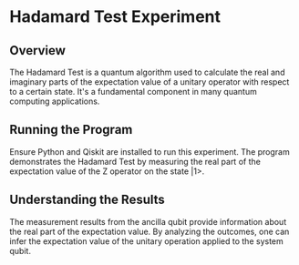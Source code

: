# Hadamard Test Experiment

## Overview
The Hadamard Test is a quantum algorithm used to calculate the real and imaginary parts of the expectation value of a unitary operator with respect to a certain state. It's a fundamental component in many quantum computing applications.

## Running the Program
Ensure Python and Qiskit are installed to run this experiment. The program demonstrates the Hadamard Test by measuring the real part of the expectation value of the Z operator on the state |1>.

## Understanding the Results
The measurement results from the ancilla qubit provide information about the real part of the expectation value. By analyzing the outcomes, one can infer the expectation value of the unitary operation applied to the system qubit.
